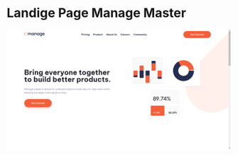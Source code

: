 # Landige Page Manage Master

![](https://raw.githubusercontent.com/alvaro-dev11/Manage-Master/main/image.png)